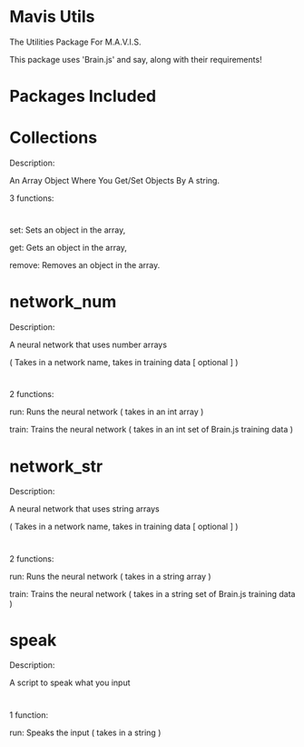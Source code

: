 # Mavis Utils 

The Utilities Package For M.A.V.I.S.

This package uses 'Brain.js' and say, along with their requirements!

# Packages Included

# Collections

Description:

An Array Object Where You Get/Set Objects By A string.


3 functions:

#

set: Sets an object in the array, 

get: Gets an object in the array, 

remove: Removes an object in the array.

# network_num

Description:

A neural network that uses number arrays

( Takes in a network name, takes in training data [ optional ] )

#

2 functions:

run: Runs the neural network ( takes in an int array )

train: Trains the neural network ( takes in an int set of Brain.js training data )

# network_str

Description:

A neural network that uses string arrays

( Takes in a network name, takes in training data [ optional ] )

#

2 functions:

run: Runs the neural network ( takes in a string array )

train: Trains the neural network ( takes in a string set of Brain.js training data )

# speak

Description:

A script to speak what you input

#

1 function:

run: Speaks the input ( takes in a string )

